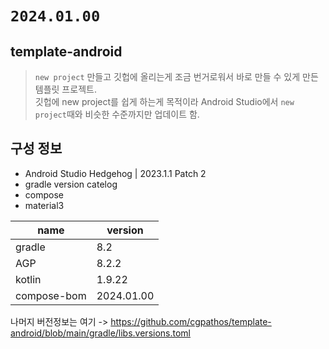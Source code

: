 # `2024.01.00`

## template-android

> `new project` 만들고 깃헙에 올리는게 조금 번거로워서 바로 만들 수 있게 만든 템플릿 프로젝트.  
> 깃헙에 new project를 쉽게 하는게 목적이라 Android Studio에서 `new project`때와 비슷한 수준까지만 업데이트 함.


## 구성 정보

* Android Studio Hedgehog | 2023.1.1 Patch 2
* gradle version catelog
* compose
* material3

| name        | version    |
|-------------|------------|
| gradle      | 8.2        |
| AGP         | 8.2.2      |
| kotlin      | 1.9.22     |
| compose-bom | 2024.01.00 |

나머지 버전정보는 여기 -> https://github.com/cgpathos/template-android/blob/main/gradle/libs.versions.toml
